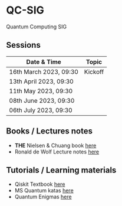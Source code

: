 # QC-SIG
Quantum Computing SIG

## Sessions
Date & Time| Topic |
--- | --- |
16th March 2023, 09:30 | Kickoff | 
13th April 2023, 09:30 | |
11th May 2023, 09:30 | | 
08th June 2023, 09:30 | |
06th July 2023, 09:30 | |

## Books / Lectures notes

* **THE** Nielsen &  Chuang book [here](http://mmrc.amss.cas.cn/tlb/201702/W020170224608149940643.pdf)
* Ronald de Wolf Lecture notes [here](https://homepages.cwi.nl/~rdewolf/qcnotes.pdf)

## Tutorials / Learning materials
* Qiskit Textbook [here](https://qiskit.org/textbook/preface.html)
* MS Quantum katas [here](https://learn.microsoft.com/en-us/azure/quantum/tutorial-qdk-intro-to-katas)
* Quantum Enigmas [here](https://www.usherbrooke.ca/iq/quantumenigmas/)
